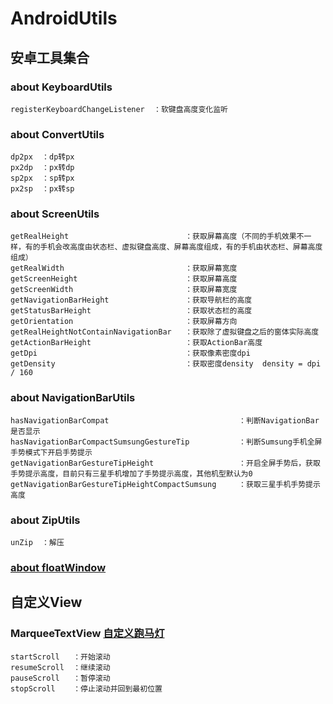 # AndroidUtils
## 安卓工具集合


### about KeyboardUtils
```
registerKeyboardChangeListener  ：软键盘高度变化监听
```

### about ConvertUtils
```
dp2px  ：dp转px
px2dp  ：px转dp
sp2px  ：sp转px
px2sp  ：px转sp
```


### about ScreenUtils
```
getRealHeight                          ：获取屏幕高度（不同的手机效果不一样，有的手机会改高度由状态栏、虚拟键盘高度、屏幕高度组成，有的手机由状态栏、屏幕高度组成）
getRealWidth                           ：获取屏幕宽度
getScreenHeight                        ：获取屏幕高度
getScreenWidth                         ：获取屏幕宽度
getNavigationBarHeight                 ：获取导航栏的高度
getStatusBarHeight                     ：获取状态栏的高度
getOrientation                         ：获取屏幕方向
getRealHeightNotContainNavigationBar   ：获取除了虚拟键盘之后的窗体实际高度
getActionBarHeight                     ：获取ActionBar高度
getDpi                                 ：获取像素密度dpi
getDensity                             ：获取密度density  density = dpi / 160
```

### about NavigationBarUtils
```
hasNavigationBarCompat                             ：判断NavigationBar是否显示
hasNavigationBarCompactSumsungGestureTip           ：判断Sumsung手机全屏手势模式下开启手势提示
getNavigationBarGestureTipHeight                   ：开启全屏手势后，获取手势提示高度，目前只有三星手机增加了手势提示高度，其他机型默认为0
getNavigationBarGestureTipHeightCompactSumsung     ：获取三星手机手势提示高度
```

### about ZipUtils
```
unZip  ：解压
```

### [about floatWindow](https://github.com/yhaolpz/FloatWindow)


## 自定义View

### MarqueeTextView [自定义跑马灯](https://github.com/xiaweizi/MarqueeTextView)
```
startScroll   ：开始滚动
resumeScroll  ：继续滚动
pauseScroll   ：暂停滚动
stopScroll    ：停止滚动并回到最初位置
```

